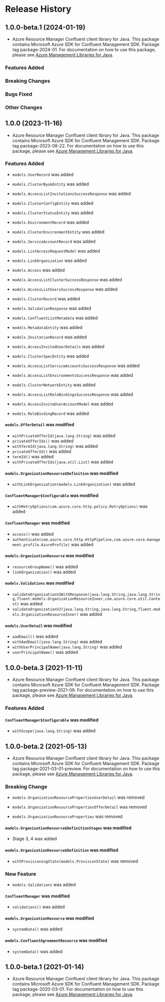 # Release History

## 1.0.0-beta.1 (2024-01-19)

- Azure Resource Manager Confluent client library for Java. This package contains Microsoft Azure SDK for Confluent Management SDK.  Package tag package-2024-01. For documentation on how to use this package, please see [Azure Management Libraries for Java](https://aka.ms/azsdk/java/mgmt).

### Features Added

### Breaking Changes

### Bugs Fixed

### Other Changes

## 1.0.0 (2023-11-16)

- Azure Resource Manager Confluent client library for Java. This package contains Microsoft Azure SDK for Confluent Management SDK.  Package tag package-2023-08-22. For documentation on how to use this package, please see [Azure Management Libraries for Java](https://aka.ms/azsdk/java/mgmt).

### Features Added

* `models.UserRecord` was added

* `models.ClusterByokEntity` was added

* `models.AccessListInvitationsSuccessResponse` was added

* `models.ClusterConfigEntity` was added

* `models.ClusterStatusEntity` was added

* `models.EnvironmentRecord` was added

* `models.ClusterEnvironmentEntity` was added

* `models.ServiceAccountRecord` was added

* `models.ListAccessRequestModel` was added

* `models.LinkOrganization` was added

* `models.Access` was added

* `models.AccessListClusterSuccessResponse` was added

* `models.AccessListUsersSuccessResponse` was added

* `models.ClusterRecord` was added

* `models.ValidationResponse` was added

* `models.ConfluentListMetadata` was added

* `models.MetadataEntity` was added

* `models.InvitationRecord` was added

* `models.AccessInvitedUserDetails` was added

* `models.ClusterSpecEntity` was added

* `models.AccessListServiceAccountsSuccessResponse` was added

* `models.AccessListEnvironmentsSuccessResponse` was added

* `models.ClusterNetworkEntity` was added

* `models.AccessListRoleBindingsSuccessResponse` was added

* `models.AccessInviteUserAccountModel` was added

* `models.RoleBindingRecord` was added

#### `models.OfferDetail` was modified

* `withPrivateOfferId(java.lang.String)` was added
* `privateOfferIds()` was added
* `withTermId(java.lang.String)` was added
* `privateOfferId()` was added
* `termId()` was added
* `withPrivateOfferIds(java.util.List)` was added

#### `models.OrganizationResource$Definition` was modified

* `withLinkOrganization(models.LinkOrganization)` was added

#### `ConfluentManager$Configurable` was modified

* `withRetryOptions(com.azure.core.http.policy.RetryOptions)` was added

#### `ConfluentManager` was modified

* `access()` was added
* `authenticate(com.azure.core.http.HttpPipeline,com.azure.core.management.profile.AzureProfile)` was added

#### `models.OrganizationResource` was modified

* `resourceGroupName()` was added
* `linkOrganization()` was added

#### `models.Validations` was modified

* `validateOrganizationV2WithResponse(java.lang.String,java.lang.String,fluent.models.OrganizationResourceInner,com.azure.core.util.Context)` was added
* `validateOrganizationV2(java.lang.String,java.lang.String,fluent.models.OrganizationResourceInner)` was added

#### `models.UserDetail` was modified

* `aadEmail()` was added
* `withAadEmail(java.lang.String)` was added
* `withUserPrincipalName(java.lang.String)` was added
* `userPrincipalName()` was added

## 1.0.0-beta.3 (2021-11-11)

- Azure Resource Manager Confluent client library for Java. This package contains Microsoft Azure SDK for Confluent Management SDK.  Package tag package-preview-2021-09. For documentation on how to use this package, please see [Azure Management Libraries for Java](https://aka.ms/azsdk/java/mgmt).

### Features Added

#### `ConfluentManager$Configurable` was modified

* `withScope(java.lang.String)` was added

## 1.0.0-beta.2 (2021-05-13)

- Azure Resource Manager Confluent client library for Java. This package contains Microsoft Azure SDK for Confluent Management SDK.  Package tag package-2021-03-01-preview. For documentation on how to use this package, please see [Azure Management Libraries for Java](https://aka.ms/azsdk/java/mgmt).

### Breaking Change

* `models.OrganizationResourcePropertiesUserDetail` was removed

* `models.OrganizationResourcePropertiesOfferDetail` was removed

* `models.OrganizationResourceProperties` was removed

#### `models.OrganizationResource$DefinitionStages` was modified

* Stage 3, 4 was added

#### `models.OrganizationResource$Definition` was modified

* `withProvisioningState(models.ProvisionState)` was removed

### New Feature

* `models.Validations` was added

#### `ConfluentManager` was modified

* `validations()` was added

#### `models.OrganizationResource` was modified

* `systemData()` was added

#### `models.ConfluentAgreementResource` was modified

* `systemData()` was added

## 1.0.0-beta.1 (2021-01-14)

- Azure Resource Manager Confluent client library for Java. This package contains Microsoft Azure SDK for Confluent Management SDK.  Package tag package-2020-03-01. For documentation on how to use this package, please see [Azure Management Libraries for Java](https://aka.ms/azsdk/java/mgmt).
